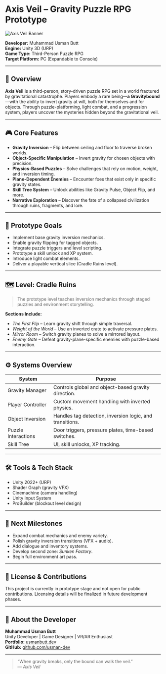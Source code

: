 # Axis Veil – Gravity Puzzle RPG Prototype

![Axis Veil Banner](assets/banner.png) <!-- Optional: replace with actual image path -->

**Developer:** Muhammad Usman Butt  
**Engine:** Unity 3D (URP)  
**Game Type:** Third-Person Puzzle RPG  
**Target Platform:** PC (Expandable to Console)

---

## 🌌 Overview

**Axis Veil** is a third-person, story-driven puzzle RPG set in a world fractured by gravitational catastrophe. Players embody a rare being—**a Gravitybound**—with the ability to invert gravity at will, both for themselves and for objects. Through puzzle-platforming, light combat, and a progression system, players uncover the mysteries hidden beyond the gravitational veil.

---

## 🎮 Core Features

- **Gravity Inversion** – Flip between ceiling and floor to traverse broken worlds.
- **Object-Specific Manipulation** – Invert gravity for chosen objects with precision.
- **Physics-Based Puzzles** – Solve challenges that rely on motion, weight, and inversion timing.
- **Plane-Dependent Enemies** – Encounter foes that exist only in specific gravity states.
- **Skill Tree System** – Unlock abilities like Gravity Pulse, Object Flip, and more.
- **Narrative Exploration** – Discover the fate of a collapsed civilization through ruins, fragments, and lore.

---

## 🧪 Prototype Goals

- Implement base gravity inversion mechanics.
- Enable gravity flipping for tagged objects.
- Integrate puzzle triggers and level scripting.
- Prototype a skill unlock and XP system.
- Introduce light combat elements.
- Deliver a playable vertical slice (Cradle Ruins level).

---

## 🗺️ Level: Cradle Ruins

> The prototype level teaches inversion mechanics through staged puzzles and environment storytelling.

**Sections Include:**
- *The First Flip* – Learn gravity shift through simple traversal.
- *Weight of the World* – Use an inverted crate to activate pressure plates.
- *Mirror Room* – Switch gravity planes to solve a mirrored layout.
- *Enemy Gate* – Defeat gravity-plane-specific enemies with puzzle-based interaction.

---

## ⚙️ Systems Overview

| System | Purpose |
|--------|---------|
| Gravity Manager | Controls global and object-based gravity direction. |
| Player Controller | Custom movement handling with inverted physics. |
| Object Inversion | Handles tag detection, inversion logic, and transitions. |
| Puzzle Interactions | Door triggers, pressure plates, time-based switches. |
| Skill Tree | UI, skill unlocks, XP tracking. |

---

## 🛠 Tools & Tech Stack

- Unity 2022+ (URP)
- Shader Graph (gravity VFX)
- Cinemachine (camera handling)
- Unity Input System
- ProBuilder (blockout level design)

---

## 🚧 Next Milestones

- Expand combat mechanics and enemy variety.
- Polish gravity inversion transitions (VFX + audio).
- Add dialogue and inventory systems.
- Develop second zone: *Sunken Factory*.
- Begin full environment art pass.

---

## 🧩 License & Contributions

This project is currently in prototype stage and not open for public contributions. Licensing details will be finalized in future development phases.

---

## 📜 About the Developer

**Muhammad Usman Butt**  
Unity Developer | Game Designer | VR/AR Enthusiast  
**Portfolio:** [usmanbutt.dev](usmanbutt-dev.netlify.app)  
**GitHub:** [github.com/usman-dev](https://github.com/usman-dev)

---

> “When gravity breaks, only the bound can walk the veil.”  
> — *Axis Veil*
